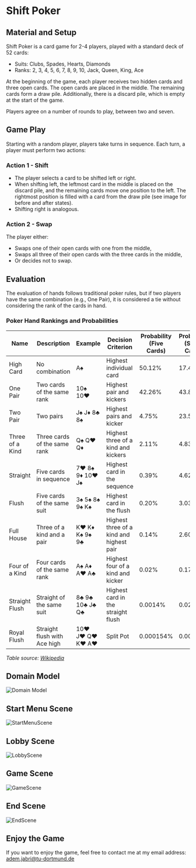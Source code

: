 # Shift Poker

## Material and Setup

Shift Poker is a card game for 2-4 players, played with a standard deck of 52 cards:
- Suits: Clubs, Spades, Hearts, Diamonds
- Ranks: 2, 3, 4, 5, 6, 7, 8, 9, 10, Jack, Queen, King, Ace

At the beginning of the game, each player receives two hidden cards and three open cards. The open cards are placed in the middle. The remaining cards form a draw pile. Additionally, there is a discard pile, which is empty at the start of the game.

Players agree on a number of rounds to play, between two and seven.

## Game Play

Starting with a random player, players take turns in sequence. Each turn, a player must perform two actions:

### Action 1 - Shift

- The player selects a card to be shifted left or right.
- When shifting left, the leftmost card in the middle is placed on the discard pile, and the remaining cards move one position to the left. The rightmost position is filled with a card from the draw pile (see image for before and after states).
- Shifting right is analogous.

### Action 2 - Swap

The player either:
- Swaps one of their open cards with one from the middle,
- Swaps all three of their open cards with the three cards in the middle, 
- Or decides not to swap.

## Evaluation

The evaluation of hands follows traditional poker rules, but if two players have the same combination (e.g., One Pair), it is considered a tie without considering the rank of the cards in hand.

### Poker Hand Rankings and Probabilities

| Name             | Description                  | Example           | Decision Criterion                          | Probability (Five Cards) | Probability (Seven Cards) |
|------------------|------------------------------|-------------------|---------------------------------------------|--------------------------|---------------------------|
| High Card        | No combination               | A♠                | Highest individual card                     | 50.12%                   | 17.41%                    |
| One Pair         | Two cards of the same rank   | 10♠ 10♥           | Highest pair and kickers                    | 42.26%                   | 43.83%                    |
| Two Pair         | Two pairs                    | J♠ J♦ 8♣ 8♠       | Highest pairs and kicker                    | 4.75%                    | 23.50%                    |
| Three of a Kind  | Three cards of the same rank | Q♠ Q♥ Q♦          | Highest three of a kind and kickers         | 2.11%                    | 4.83%                     |
| Straight         | Five cards in sequence       | 7♥ 8♠ 9♦ 10♥ J♠   | Highest card in the sequence                | 0.39%                    | 4.62%                     |
| Flush            | Five cards of the same suit  | 3♠ 5♠ 8♠ 9♠ K♠    | Highest card in the flush                   | 0.20%                    | 3.03%                     |
| Full House       | Three of a kind and a pair   | K♥ K♦ K♠ 9♠ 9♣    | Highest three of a kind and highest pair    | 0.14%                    | 2.60%                     |
| Four of a Kind   | Four cards of the same rank  | A♠ A♦ A♥ A♣       | Highest four of a kind and kicker           | 0.02%                    | 0.17%                     |
| Straight Flush   | Straight of the same suit    | 8♣ 9♣ 10♣ J♣ Q♣   | Highest card in the straight flush          | 0.0014%                  | 0.028%                    |
| Royal Flush      | Straight flush with Ace high | 10♥ J♥ Q♥ K♥ A♥   | Split Pot                                   | 0.000154%                | 0.0032%                   |

*Table source: [Wikipedia](https://de.wikipedia.org/wiki/Poker)*

## Domain Model

![Domain Model](./DomainModelSvg.svg)

## Start Menu Scene

![StartMenuScene](./startMenuScene.png)

## Lobby Scene

![LobbyScene](./lobbyScene.png)

## Game Scene

![GameScene](./gameScene.png)

## End Scene

![EndScene](./endScene.png)

## Enjoy the Game

If you want to enjoy the game, feel free to contact me at my email address: adem.jabri@tu-dortmund.de

